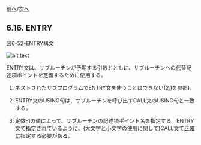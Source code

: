 <!--navi start-->
[前へ](6-15-5.md)/[次へ](6-17.md)
<!--navi end-->
## 6.16. ENTRY

図6-52-ENTRY構文

![alt text](Image/6-52-Entry.png)

ENTRY文は、サブルーチンが予期する引数とともに、サブルーチンへの代替記述項ポイントを定義するために使用する。

1. ネストされたサブプログラムでENTRY文を使うことはできない([2.1](2-1.md)を参照)。

2. ENTRY文のUSING句は、サブルーチンを呼び出すCALL文のUSING句と一致する。

3. 定数-1の値によって、サブルーチンの記述項ポイント名を指定する。ENTRY文で指定されているように、(大文字と小文字の使用に関して)CALL文で<u>正確に</u>指定する必要がある。
